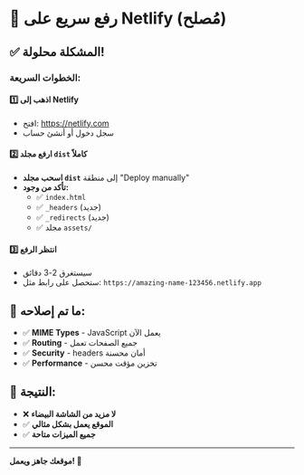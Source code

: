 # 🚀 رفع سريع على Netlify (مُصلح)

## ✅ المشكلة محلولة!

### الخطوات السريعة:

#### 1️⃣ اذهب إلى Netlify
- افتح: https://netlify.com
- سجل دخول أو أنشئ حساب

#### 2️⃣ ارفع مجلد `dist` كاملاً
- **اسحب مجلد `dist`** إلى منطقة "Deploy manually"
- **تأكد من وجود:**
  - ✅ `index.html`
  - ✅ `_headers` (جديد)
  - ✅ `_redirects` (جديد)
  - ✅ مجلد `assets/`

#### 3️⃣ انتظر الرفع
- سيستغرق 2-3 دقائق
- ستحصل على رابط مثل: `https://amazing-name-123456.netlify.app`

## 🔧 ما تم إصلاحه:
- ✅ **MIME Types** - JavaScript يعمل الآن
- ✅ **Routing** - جميع الصفحات تعمل
- ✅ **Security** - headers أمان محسنة
- ✅ **Performance** - تخزين مؤقت محسن

## 🎯 النتيجة:
- ❌ **لا مزيد من الشاشة البيضاء**
- ✅ **الموقع يعمل بشكل مثالي**
- ✅ **جميع الميزات متاحة**

---
**موقعك جاهز ويعمل! 🎉**





